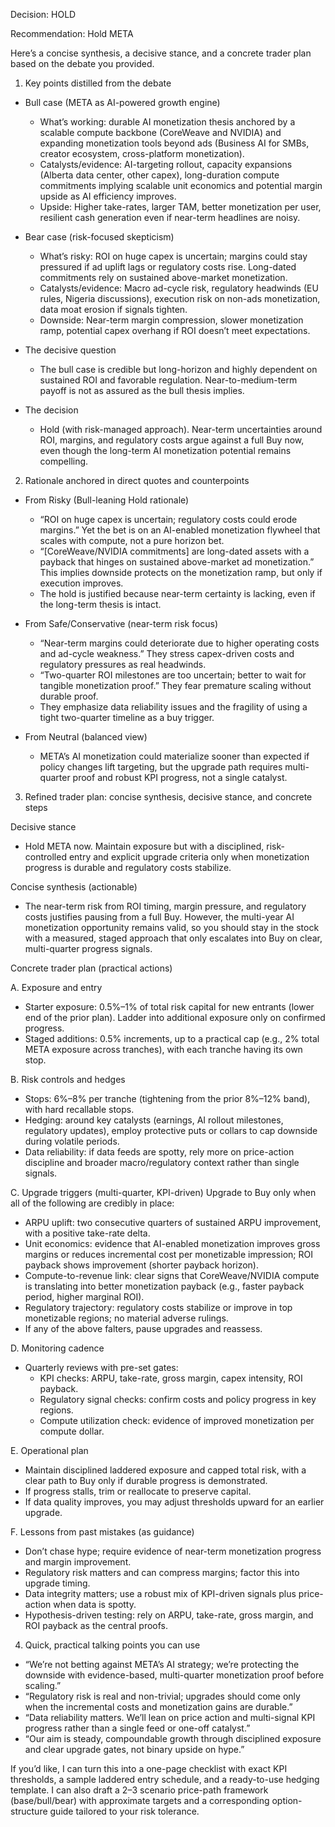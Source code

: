 Decision: HOLD

Recommendation: Hold META

Here’s a concise synthesis, a decisive stance, and a concrete trader plan based on the debate you provided.

1) Key points distilled from the debate
- Bull case (META as AI-powered growth engine)
  - What’s working: durable AI monetization thesis anchored by a scalable compute backbone (CoreWeave and NVIDIA) and expanding monetization tools beyond ads (Business AI for SMBs, creator ecosystem, cross-platform monetization).
  - Catalysts/evidence: AI-targeting rollout, capacity expansions (Alberta data center, other capex), long-duration compute commitments implying scalable unit economics and potential margin upside as AI efficiency improves.
  - Upside: Higher take-rates, larger TAM, better monetization per user, resilient cash generation even if near-term headlines are noisy.

- Bear case (risk-focused skepticism)
  - What’s risky: ROI on huge capex is uncertain; margins could stay pressured if ad uplift lags or regulatory costs rise. Long-dated commitments rely on sustained above-market monetization.
  - Catalysts/evidence: Macro ad-cycle risk, regulatory headwinds (EU rules, Nigeria discussions), execution risk on non-ads monetization, data moat erosion if signals tighten.
  - Downside: Near-term margin compression, slower monetization ramp, potential capex overhang if ROI doesn’t meet expectations.

- The decisive question
  - The bull case is credible but long-horizon and highly dependent on sustained ROI and favorable regulation. Near-to-medium-term payoff is not as assured as the bull thesis implies.

- The decision
  - Hold (with risk-managed approach). Near-term uncertainties around ROI, margins, and regulatory costs argue against a full Buy now, even though the long-term AI monetization potential remains compelling.

2) Rationale anchored in direct quotes and counterpoints
- From Risky (Bull-leaning Hold rationale)
  - “ROI on huge capex is uncertain; regulatory costs could erode margins.” Yet the bet is on an AI-enabled monetization flywheel that scales with compute, not a pure horizon bet.
  - “[CoreWeave/NVIDIA commitments] are long-dated assets with a payback that hinges on sustained above-market ad monetization.” This implies downside protects on the monetization ramp, but only if execution improves.
  - The hold is justified because near-term certainty is lacking, even if the long-term thesis is intact.

- From Safe/Conservative (near-term risk focus)
  - “Near-term margins could deteriorate due to higher operating costs and ad-cycle weakness.” They stress capex-driven costs and regulatory pressures as real headwinds.
  - “Two-quarter ROI milestones are too uncertain; better to wait for tangible monetization proof.” They fear premature scaling without durable proof.
  - They emphasize data reliability issues and the fragility of using a tight two-quarter timeline as a buy trigger.

- From Neutral (balanced view)
  - META’s AI monetization could materialize sooner than expected if policy changes lift targeting, but the upgrade path requires multi-quarter proof and robust KPI progress, not a single catalyst.

3) Refined trader plan: concise synthesis, decisive stance, and concrete steps

Decisive stance
- Hold META now. Maintain exposure but with a disciplined, risk-controlled entry and explicit upgrade criteria only when monetization progress is durable and regulatory costs stabilize.

Concise synthesis (actionable)
- The near-term risk from ROI timing, margin pressure, and regulatory costs justifies pausing from a full Buy. However, the multi-year AI monetization opportunity remains valid, so you should stay in the stock with a measured, staged approach that only escalates into Buy on clear, multi-quarter progress signals.

Concrete trader plan (practical actions)

A. Exposure and entry
- Starter exposure: 0.5%–1% of total risk capital for new entrants (lower end of the prior plan). Ladder into additional exposure only on confirmed progress.
- Staged additions: 0.5% increments, up to a practical cap (e.g., 2% total META exposure across tranches), with each tranche having its own stop.

B. Risk controls and hedges
- Stops: 6%–8% per tranche (tightening from the prior 8%–12% band), with hard recallable stops.
- Hedging: around key catalysts (earnings, AI rollout milestones, regulatory updates), employ protective puts or collars to cap downside during volatile periods.
- Data reliability: if data feeds are spotty, rely more on price-action discipline and broader macro/regulatory context rather than single signals.

C. Upgrade triggers (multi-quarter, KPI-driven)
Upgrade to Buy only when all of the following are credibly in place:
- ARPU uplift: two consecutive quarters of sustained ARPU improvement, with a positive take-rate delta.
- Unit economics: evidence that AI-enabled monetization improves gross margins or reduces incremental cost per monetizable impression; ROI payback shows improvement (shorter payback horizon).
- Compute-to-revenue link: clear signs that CoreWeave/NVIDIA compute is translating into better monetization payback (e.g., faster payback period, higher marginal ROI).
- Regulatory trajectory: regulatory costs stabilize or improve in top monetizable regions; no material adverse rulings.
- If any of the above falters, pause upgrades and reassess.

D. Monitoring cadence
- Quarterly reviews with pre-set gates:
  - KPI checks: ARPU, take-rate, gross margin, capex intensity, ROI payback.
  - Regulatory signal checks: confirm costs and policy progress in key regions.
  - Compute utilization check: evidence of improved monetization per compute dollar.

E. Operational plan
- Maintain disciplined laddered exposure and capped total risk, with a clear path to Buy only if durable progress is demonstrated.
- If progress stalls, trim or reallocate to preserve capital.
- If data quality improves, you may adjust thresholds upward for an earlier upgrade.

F. Lessons from past mistakes (as guidance)
- Don’t chase hype; require evidence of near-term monetization progress and margin improvement.
- Regulatory risk matters and can compress margins; factor this into upgrade timing.
- Data integrity matters; use a robust mix of KPI-driven signals plus price-action when data is spotty.
- Hypothesis-driven testing: rely on ARPU, take-rate, gross margin, and ROI payback as the central proofs.

4) Quick, practical talking points you can use
- “We’re not betting against META’s AI strategy; we’re protecting the downside with evidence-based, multi-quarter monetization proof before scaling.”
- “Regulatory risk is real and non-trivial; upgrades should come only when the incremental costs and monetization gains are durable.”
- “Data reliability matters. We’ll lean on price action and multi-signal KPI progress rather than a single feed or one-off catalyst.”
- “Our aim is steady, compoundable growth through disciplined exposure and clear upgrade gates, not binary upside on hype.”

If you’d like, I can turn this into a one-page checklist with exact KPI thresholds, a sample laddered entry schedule, and a ready-to-use hedging template. I can also draft a 2–3 scenario price-path framework (base/bull/bear) with approximate targets and a corresponding option-structure guide tailored to your risk tolerance.